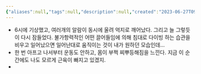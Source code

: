 ```yaml
---
{"aliases":null,"tags":null,"description":null,"created":"2023-06-27T09:23:12","updated":"2023-07-15T21:30:21","title":"20230627 morning","dg-publish":true,"permalink":"/docs/20230627 morning/","dgPassFrontmatter":true}
---
```


- 6시에 기상했고, 여러개의 알람이 동시에 울려 억지로 깨어났다. 그리고 늘 그렇듯이 다시 잠들었다. 불가항력적인 어떤 끌어들임에 의해 침대로 다이빙 하는 습관을 비우고 일어났으면 일어난대로 움직이는 것이 내가 원하던 모습인데...
- 한 번 아프고 나서부터 운동도 안하고, 몸이 부쩍 찌뿌등해짐을 느낀다. 지금 이 순간에도 나도 모르게 근육이 빠지고 있겠지.
- 
